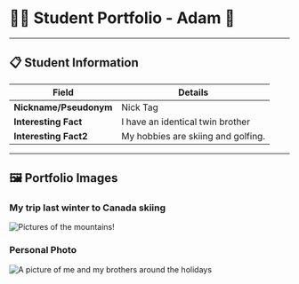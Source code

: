 # 👨‍🎓 Student Portfolio - Adam 🚴

---

## 📋 Student Information

| **Field** | **Details** |
|-----------|-------------|
| **Nickname/Pseudonym** | Nick Tag |
| **Interesting Fact** | I have an identical twin brother |
| **Interesting Fact2** | My hobbies are skiing and golfing. |

---

## 🖼️ Portfolio Images

### My trip last winter to Canada skiing
![Pictures of the mountains!](IMG_0933.HEIC)

### Personal Photo
![A picture of me and my brothers around the holidays](IMG_1783.png)


